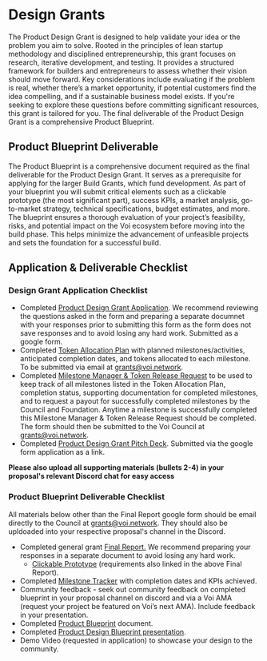 # Design Grants

The Product Design Grant is designed to help validate your idea or the problem you aim to solve. Rooted in the principles of lean startup methodology and disciplined entrepreneurship, this grant focuses on research, iterative development, and testing. It provides a structured framework for builders and entrepreneurs to assess whether their vision should move forward. Key considerations include evaluating if the problem is real, whether there’s a market opportunity, if potential customers find the idea compelling, and if a sustainable business model exists. If you're seeking to explore these questions before committing significant resources, this grant is tailored for you. The final deliverable of the Product Design Grant is a comprehensive Product Blueprint.

## Product Blueprint Deliverable

The Product Blueprint is a comprehensive document required as the final deliverable for the Product Design Grant. It serves as a prerequisite for applying for the larger Build Grants, which fund development. As part of your blueprint you will submit critical elements such as a clickable prototype (the most significant part), success KPIs, a market analysis, go-to-market strategy, technical specifications, budget estimates, and more. The blueprint ensures a thorough evaluation of your project’s feasibility, risks, and potential impact on the Voi ecosystem before moving into the build phase. This helps minimize the advancement of unfeasible projects and sets the foundation for a successful build.

## Application & Deliverable Checklist

### Design Grant Application Checklist
- Completed [Product Design Grant Application](https://docs.google.com/forms/d/1yfIQMGPysR90v76eU0IX15xeWubwdje_VQtMp-jn5Nw/edit). We recommend reviewing the questions asked in the form and preparing a separate documnet with your responses prior to submitting this form as the form does not save responses and to avoid losing any hard work. Submitted as a google form.
- Completed [Token Allocation Plan](https://docs.google.com/document/d/17QS_FfhjEttHnXu2d3DWKk4qoD6irAv0F3sVF17Y6wQ/edit?usp=sharing) with planned milestones/activities, anticipated completion dates, and tokens allocated to each milestone. To be submitted via email at grants@voi.network.
- Completed [Milestone Manager & Token Release Request](https://docs.google.com/spreadsheets/d/1MF8G4e-szjFhGJP7KFo_K1aLyhwO2dWNHsE70Co1HqU/edit?gid=0#gid=0) to be used to keep track of all milestones listed in the Token Allocation Plan, completion status, supporting documentation for completed milestones, and to request a payout for successfully completed milestones by the Council and Foundation. Anytime a milestone is successfully completed this Milestone Manager & Token Release Request should be completed. The form should then be submitted to the Voi Council at grants@voi.network.
- Completed [Product Design Grant Pitch Deck](https://docs.google.com/presentation/d/1R2Xm2yUCfyPe9hv-26zSEhA0oQ_TpBBakZGolnmWyzM/edit#slide=id.g2f5b142037c_0_45). Submitted via the google form application as a link. 

**Please also upload all supporting materials (bullets 2-4) in your proposal's relevant Discord chat for easy access**

### Product Blueprint Deliverable Checklist
All materials below other than the Final Report google form should be email directly to the Council at grants@voi.network. They should also be upldoaded into your respective proposal's channel in the Discord. 

- Completed general grant [Final Report.](https://docs.google.com/forms/d/e/1FAIpQLSeNWpE0pJPM32w9VkjE5ZE7GxdKM0uGV76XNqaDFsHh2MJcUQ/viewform?usp=sf_link) We recommend preparing your responses in a separate document to avoid losing any hard work.
    -  [Clickable Prototype](https://docs.google.com/document/d/18ftZqI99U5bsTeY3EZNqgsPkS0EKrHHDmx9oIWKDM0w/edit) (requirements also linked in the above Final Report). 
- Completed [Milestone Tracker](https://docs.google.com/document/d/17QS_FfhjEttHnXu2d3DWKk4qoD6irAv0F3sVF17Y6wQ/edit?usp=sharing) with completion dates and KPIs achieved. 
- Community feedback - seek out community feedback on completed blueprint in your proposal channel on discord and via a Voi AMA (request your project be featured on Voi’s next AMA). Include feedback in your presentation.
- Completed [Product Blueprint](https://docs.google.com/document/d/1Pp6xY1-KCkx3YNd46Z0r40CNFgiwqfw1JwgZMqw1TR0/edit#heading=h.wekkd06scytq) document.
- Completed [Product Design Blueprint presentation](https://docs.google.com/presentation/d/1JwjrArUgIc2cF8l4LdBjunJ07V2_d21etOFpNI7wUno/edit?usp=sharing). 
- Demo Video (requested in application) to showcase your design to the community.
